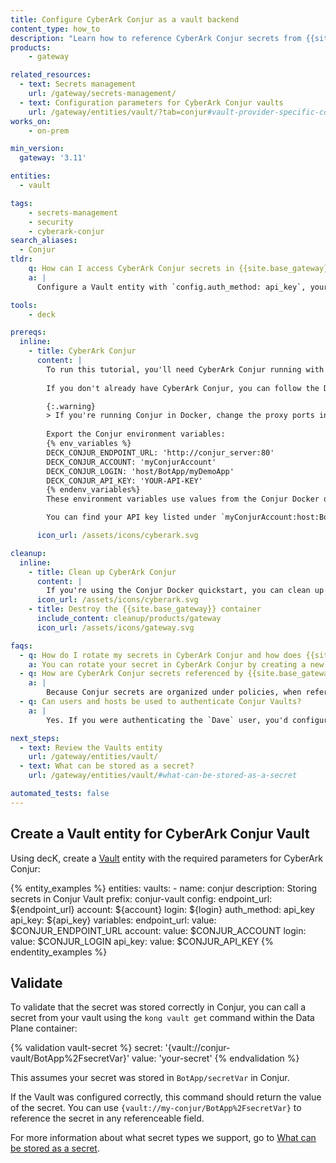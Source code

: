 ```yaml
---
title: Configure CyberArk Conjur as a vault backend
content_type: how_to
description: "Learn how to reference CyberArk Conjur secrets from {{site.base_gateway}}."
products:
    - gateway

related_resources:
  - text: Secrets management
    url: /gateway/secrets-management/
  - text: Configuration parameters for CyberArk Conjur vaults
    url: /gateway/entities/vault/?tab=conjur#vault-provider-specific-configuration-parameters
works_on:
    - on-prem

min_version:
  gateway: '3.11'

entities: 
  - vault

tags:
    - secrets-management
    - security
    - cyberark-conjur
search_aliases:
  - Conjur
tldr:
    q: How can I access CyberArk Conjur secrets in {{site.base_gateway}}? 
    a: |
      Configure a Vault entity with `config.auth_method: api_key`, your Conjur endpoint URL (`config.endpoint_url`), account name (`config.account`), login (`config.login`), and API key (`config.api_key`). Reference the secret like `{vault://conjur-vault/BotApp%2FsecretVar}`, assuming your Vault prefix is `conjur-vault` and your secret was stored as `BotApp/secretVar`.

tools:
    - deck

prereqs:
  inline: 
    - title: CyberArk Conjur
      content: |
        To run this tutorial, you'll need CyberArk Conjur running with a secret stored.  
        
        If you don't already have CyberArk Conjur, you can follow the Docker quickstart guide to [setup an OSS environment](https://www.conjur.org/get-started/quick-start/oss-environment/), [define a policy](https://www.conjur.org/get-started/quick-start/define-policy/), and [store a secret](https://www.conjur.org/get-started/quick-start/store-secret/). 

        {:.warning}
        > If you're running Conjur in Docker, change the proxy ports in `docker-compose.yml` to `"9443:443"`. Make sure the {{site.base_gateway}} and Conjur containers are using the same Docker network. If they aren't, you can run `docker network connect kong-quickstart-net conjur_server` to connect the Conjur compose stack to the {{site.base_gateway}} quickstart network.
        
        Export the Conjur environment variables:
        {% env_variables %}
        DECK_CONJUR_ENDPOINT_URL: 'http://conjur_server:80'
        DECK_CONJUR_ACCOUNT: 'myConjurAccount'
        DECK_CONJUR_LOGIN: 'host/BotApp/myDemoApp'
        DECK_CONJUR_API_KEY: 'YOUR-API-KEY'
        {% endenv_variables%}
        These environment variables use values from the Conjur Docker quickstart. If you are running Conjur in a different environment, modify them as needed.

        You can find your API key listed under `myConjurAccount:host:BotApp/myDemoApp` in the `my_app_data` file.

      icon_url: /assets/icons/cyberark.svg

cleanup:
  inline:
    - title: Clean up CyberArk Conjur
      content: |
        If you're using the Conjur Docker quickstart, you can clean up Conjur by deleting the `conjur-quickstart` Docker compose stack.
      icon_url: /assets/icons/cyberark.svg
    - title: Destroy the {{site.base_gateway}} container
      include_content: cleanup/products/gateway
      icon_url: /assets/icons/gateway.svg

faqs:
  - q: How do I rotate my secrets in CyberArk Conjur and how does {{site.base_gateway}} pick up the new secret values?
    a: You can rotate your secret in CyberArk Conjur by creating a new secret version with the updated value. You'll also want to configure the `ttl` settings in your {{site.base_gateway}} Vault entity so that {{site.base_gateway}} pulls the rotated secret periodically.
  - q: How are CyberArk Conjur secrets referenced by {{site.base_gateway}}?
    a: |
        Because Conjur secrets are organized under policies, when referencing secrets defined in a non-root policy, you must encode the `/` in the secret reference. For example: `{vault://conjur-vault/BotApp%2FsecretVar}` is correct, `{vault://conjur-vault/BotApp/secretVar}` is incorrect.
  - q: Can users and hosts be used to authenticate Conjur Vaults?
    a: |
        Yes. If you were authenticating the `Dave` user, you'd configure `"login": "Dave@BotApp"` along with the API key for `Dave`. If you were authenticating the host, you'd use `"login": "host/BotApp/myDemoApp"` along with the `host` API key.

next_steps:
  - text: Review the Vaults entity
    url: /gateway/entities/vault/
  - text: What can be stored as a secret?
    url: /gateway/entities/vault/#what-can-be-stored-as-a-secret   

automated_tests: false
---
```


## Create a Vault entity for CyberArk Conjur Vault 

Using decK, create a [Vault](/gateway/entities/vault/) entity with the required parameters for CyberArk Conjur:

<!--vale off-->
{% entity_examples %}
entities:
  vaults:
    - name: conjur
      description: Storing secrets in Conjur Vault
      prefix: conjur-vault
      config:
        endpoint_url: ${endpoint_url}
        account: ${account}
        login: ${login}
        auth_method: api_key
        api_key: ${api_key}
variables:
  endpoint_url:
    value: $CONJUR_ENDPOINT_URL
  account:
    value: $CONJUR_ACCOUNT
  login:
    value: $CONJUR_LOGIN
  api_key:
    value: $CONJUR_API_KEY
{% endentity_examples %}
<!--vale on-->

## Validate

To validate that the secret was stored correctly in Conjur, you can call a secret from your vault using the `kong vault get` command within the Data Plane container: 

{% validation vault-secret %}
secret: '{vault://conjur-vault/BotApp%2FsecretVar}'
value: 'your-secret'
{% endvalidation %}

This assumes your secret was stored in `BotApp/secretVar` in Conjur.

If the Vault was configured correctly, this command should return the value of the secret. You can use `{vault://my-conjur/BotApp%2FsecretVar}` to reference the secret in any referenceable field.

For more information about what secret types we support, go to [What can be stored as a secret](/gateway/entities/vault/#what-can-be-stored-as-a-secret). 